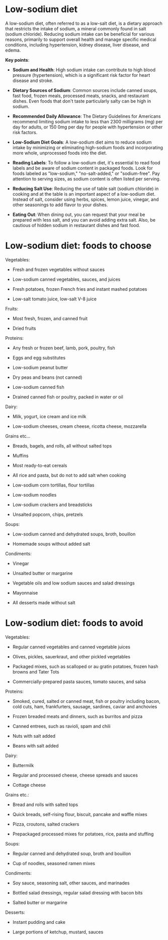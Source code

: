 # Low-sodium diet

A low-sodium diet, often referred to as a low-salt diet, is a dietary approach that restricts the intake of sodium, a mineral commonly found in salt (sodium chloride).  Reducing sodium intake can be beneficial for various reasons, primarily to support overall health and manage specific medical conditions, including hypertension, kidney disease, liver disease, and edema. 

**Key points**:

* **Sodium and Health**: High sodium intake can contribute to high blood pressure (hypertension), which is a significant risk factor for heart disease and stroke.

* **Dietary Sources of Sodium**: Common sources include canned soups, fast food, frozen meals, processed meats, snacks, and restaurant dishes. Even foods that don't taste particularly salty can be high in sodium.

* **Recommended Daily Allowance**: The Dietary Guidelines for Americans recommend limiting sodium intake to less than 2300 milligrams (mg) per day for adults, or 150 0mg per day for people with hypertension or other risk factors.

* **Low-Sodium Diet Goals**: A low-sodium diet aims to reduce sodium intake by minimizing or eliminating high-sodium foods and incorporating more whole, unprocessed foods into the diet.

* **Reading Labels**: To follow a low-sodium diet, it's essential to read food labels and be aware of sodium content in packaged foods. Look for foods labeled as "low-sodium," "no-salt-added," or "sodium-free". Pay attention to serving sizes, as sodium content is often listed per serving.

* **Reducing Salt Use**: Reducing the use of table salt (sodium chloride) in cooking and at the table is an important aspect of a low-sodium diet. Instead of salt, consider using herbs, spices, lemon juice, vinegar, and other seasonings to add flavor to your dishes.

* **Eating Out**: When dining out, you can request that your meal be prepared with less salt, and you can avoid adding extra salt. Also, be cautious of hidden sodium in restaurant dishes and fast food.

# Low-sodium diet: foods to choose

Vegetables:

* Fresh and frozen vegetables without sauces

* Low-sodium canned vegetables, sauces, and juices

* Fresh potatoes, frozen French fries and instant mashed potatoes

* Low-salt tomato juice, low-salt V-8 juice

Fruits:

* Most fresh, frozen, and canned fruit

* Dried fruits

Proteins:

* Any fresh or frozen beef, lamb, pork, poultry, fish

* Eggs and egg substitutes

* Low-sodium peanut butter
    
* Dry peas and beans (not canned)

* Low-sodium canned fish

* Drained canned fish or poultry, packed in water or oil

Dairy:

* Milk, yogurt, ice cream and ice milk

* Low-sodium cheeses, cream cheese, ricotta cheese, mozzarella

Grains etc…

* Breads, bagels, and rolls, all without salted tops

* Muffins

* Most ready-to-eat cereals

* All rice and pasta, but do not to add salt when cooking

* Low-sodium corn tortillas, flour tortillas

* Low-sodium noodles

* Low-sodium crackers and breadsticks

* Unsalted popcorn, chips, pretzels

Soups:

* Low-sodium canned and dehydrated soups, broth, bouillon

* Homemade soups without added salt

Condiments:

* Vinegar

* Unsalted butter or margarine

* Vegetable oils and low sodium sauces and salad dressings

* Mayonnaise

* All desserts made without salt

# Low-sodium diet: foods to avoid

Vegetables:

* Regular canned vegetables and canned vegetable juices

* Olives, pickles, sauerkraut, and other pickled vegetables

* Packaged mixes, such as scalloped or au gratin potatoes, frozen hash browns and Tater Tots

* Commercially-prepared pasta sauces, tomato sauces, and salsa

Proteins:

* Smoked, cured, salted or canned meat, fish or poultry including bacon, cold cuts, ham, frankfurters, sausage, sardines, caviar and anchovies

* Frozen breaded meats and dinners, such as burritos and pizza

* Canned entrees, such as ravioli, spam and chili

* Nuts with salt added

* Beans with salt added

Dairy:

* Buttermilk

* Regular and processed cheese, cheese spreads and sauces

* Cottage cheese

Grains etc.:

* Bread and rolls with salted tops

* Quick breads, self-rising flour, biscuit, pancake and waffle mixes

* Pizza, croutons, salted crackers

* Prepackaged processed mixes for potatoes, rice, pasta and stuffing

Soups:

* Regular canned and dehydrated soup, broth and bouillon

* Cup of noodles, seasoned ramen mixes

Condiments:

* Soy sauce, seasoning salt, other sauces, and marinades

* Bottled salad dressings, regular salad dressing with bacon bits

* Salted butter or margarine

Desserts:

* Instant pudding and cake

* Large portions of ketchup, mustard, sauces
